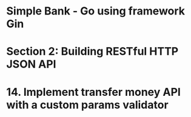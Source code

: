 # Simple Bank - Go using framework Gin

# Section 2: Building RESTful HTTP JSON API

# 14. Implement transfer money API with a custom params validator
